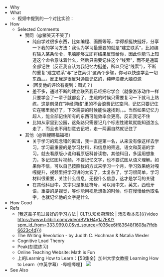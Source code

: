 - Why
- What
	- 视频中提到的一个对比实验：
- How
	- Selected Comments
		- 赞同（@猪笑天不笑了）
			- 纯自学过很多东西，比如编程、画图等等，学得都挺快挺好，分享一下我的学习方法：我认为学习最重要的就是“建立联系”，比如编程输入某条命令，电脑能够立即将结果反馈给你，因此你能马上知道这个命令意味着什么，然后只需要记住这个“线索”，而不是通篇全部记住（反正我自认为我记忆力挺差，所以只记“线索”），不断的重复“建立联系”与“记住索引”这两个步骤，你可以快速学会一切东西。。。反正我是很反对通篇记忆的，纯粹浪费大脑资源
			- (回复他的评论有提到：图式？)
			- 差不多，通过不断的建立联系我已经把它学会（就像游泳动作一样只要学会了一辈子就都会了，生疏的时候只需要复习一下就马上熟练，这是刻录在“神经网络”里的不会浪费记忆空间，记忆只要记住它在哪里就好了，下次需要的时候能快速找到。。。当然如果记忆力超人，能全部记住所有的东西可能效率会更高，反正我记不住
			- 比如从家里到公园，这条路只需要记几个标志性建筑就能知道怎么走了，而且也不用刻意去记吧，走一两遍自然就记住了
		- 其他（@锦鲤赐福福福）
			- 关于学习的观念错的离谱，我一直是第一名，从来没有像这样去学习，学习最重要的是学习材料，和信息的筛选，语文和英语的学习，就去看原版小说和看原版科普读物，其他科目，多运用想象力，多记忆图片视频，不要记忆文字，也不要试图从语义理解。如果你不信，可以自己按照我的方式来学习一个月，学习效果绝对嘎嘎提升，视频里把学习讲的太玄了，太复杂了，学习很简单，学习材料很重要，关注什么信息，无视什么信息，这才是学习的关键
			- 在其他科目中，文字只是象征符号，可以用中文，英文，西班牙语，重要的是视觉，等你能用视觉想象的时候，你在慢慢给他取名字，也就记忆他的文字是什么
- How Good
- Refs
	- [我这辈子见过最好的学习方法 | CLT认知负荷理论 | 汤质看本质]({{video https://www.bilibili.com/video/BV1rH4y1J7EK/?spm_id_from=333.999.0.0&vd_source=f036ee6ff83648f1608a7ffdb6623c4d}})
	- The Writing Revolution - by Judith C. Hochman & Natalia Wexler
	- Cognitive Load Theory
	- Peak(刻意练习)
	- Online Teaching Website: Math is Fun
	- 上的Learning How to Learn：【53集全】加州大学女教授 Learning How to Learn（中英字幕）-哔哩哔哩】 ![](https://i0.hdslb.com/bfs/activity-plat/static/20201110/4c8b2dbaded282e67c9a31daa4297c3c/AeQJlYP7e.png@.webp)
- See Also